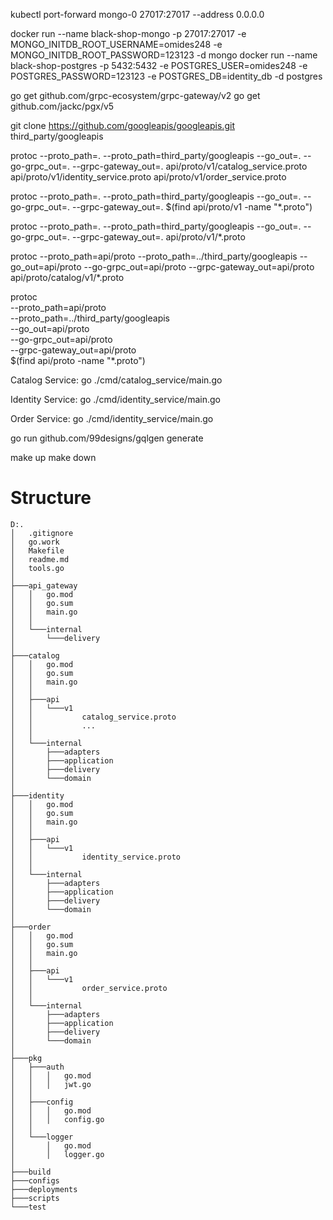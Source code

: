 kubectl port-forward mongo-0 27017:27017 --address 0.0.0.0

docker run --name black-shop-mongo -p 27017:27017 -e MONGO_INITDB_ROOT_USERNAME=omides248 -e MONGO_INITDB_ROOT_PASSWORD=123123 -d mongo
docker run --name black-shop-postgres -p 5432:5432 -e POSTGRES_USER=omides248 -e POSTGRES_PASSWORD=123123 -e POSTGRES_DB=identity_db -d postgres



go get github.com/grpc-ecosystem/grpc-gateway/v2
go get github.com/jackc/pgx/v5


git clone https://github.com/googleapis/googleapis.git third_party/googleapis

protoc --proto_path=. --proto_path=third_party/googleapis --go_out=. --go-grpc_out=. --grpc-gateway_out=. api/proto/v1/catalog_service.proto api/proto/v1/identity_service.proto api/proto/v1/order_service.proto

protoc --proto_path=. --proto_path=third_party/googleapis --go_out=. --go-grpc_out=. --grpc-gateway_out=. $(find api/proto/v1 -name "*.proto")

protoc --proto_path=. --proto_path=third_party/googleapis --go_out=. --go-grpc_out=. --grpc-gateway_out=. api/proto/v1/*.proto




protoc --proto_path=api/proto --proto_path=../third_party/googleapis --go_out=api/proto --go-grpc_out=api/proto --grpc-gateway_out=api/proto api/proto/catalog/v1/*.proto

protoc \
--proto_path=api/proto \
--proto_path=../third_party/googleapis \
--go_out=api/proto \
--go-grpc_out=api/proto \
--grpc-gateway_out=api/proto \
$(find api/proto -name "*.proto")



Catalog Service:
go ./cmd/catalog_service/main.go

Identity Service:
go ./cmd/identity_service/main.go

Order Service:
go ./cmd/identity_service/main.go



go run github.com/99designs/gqlgen generate


make up
make down





# Structure
```text
D:.
│   .gitignore
│   go.work
│   Makefile
│   readme.md
│   tools.go
│
├───api_gateway
│   │   go.mod
│   │   go.sum
│   │   main.go
│   │
│   └───internal
│       └───delivery
│
├───catalog
│   │   go.mod
│   │   go.sum
│   │   main.go
│   │
│   ├───api
│   │   └───v1
│   │           catalog_service.proto
│   │           ...
│   │
│   └───internal
│       ├───adapters
│       ├───application
│       ├───delivery
│       └───domain
│
├───identity
│   │   go.mod
│   │   go.sum
│   │   main.go
│   │
│   ├───api
│   │   └───v1
│   │           identity_service.proto
│   │
│   └───internal
│       ├───adapters
│       ├───application
│       ├───delivery
│       └───domain
│
├───order
│   │   go.mod
│   │   go.sum
│   │   main.go
│   │
│   ├───api
│   │   └───v1
│   │           order_service.proto
│   │
│   └───internal
│       ├───adapters
│       ├───application
│       ├───delivery
│       └───domain
│
├───pkg
│   ├───auth
│   │   │   go.mod
│   │   │   jwt.go
│   │
│   ├───config
│   │   │   go.mod
│   │   │   config.go
│   │
│   └───logger
│       │   go.mod
│       │   logger.go
│
├───build
├───configs
├───deployments
├───scripts
└───test
```
